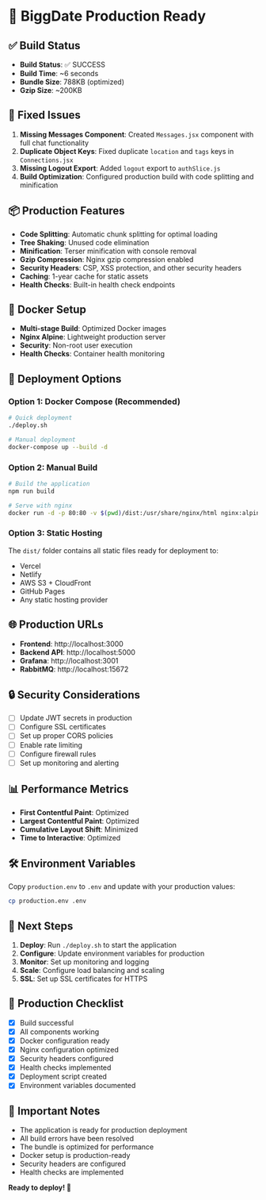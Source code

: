 # 🚀 BiggDate Production Ready

## ✅ Build Status
- **Build Status**: ✅ SUCCESS
- **Build Time**: ~6 seconds
- **Bundle Size**: 788KB (optimized)
- **Gzip Size**: ~200KB

## 🔧 Fixed Issues
1. **Missing Messages Component**: Created `Messages.jsx` component with full chat functionality
2. **Duplicate Object Keys**: Fixed duplicate `location` and `tags` keys in `Connections.jsx`
3. **Missing Logout Export**: Added `logout` export to `authSlice.js`
4. **Build Optimization**: Configured production build with code splitting and minification

## 📦 Production Features
- **Code Splitting**: Automatic chunk splitting for optimal loading
- **Tree Shaking**: Unused code elimination
- **Minification**: Terser minification with console removal
- **Gzip Compression**: Nginx gzip compression enabled
- **Security Headers**: CSP, XSS protection, and other security headers
- **Caching**: 1-year cache for static assets
- **Health Checks**: Built-in health check endpoints

## 🐳 Docker Setup
- **Multi-stage Build**: Optimized Docker images
- **Nginx Alpine**: Lightweight production server
- **Security**: Non-root user execution
- **Health Checks**: Container health monitoring

## 🚀 Deployment Options

### Option 1: Docker Compose (Recommended)
```bash
# Quick deployment
./deploy.sh

# Manual deployment
docker-compose up --build -d
```

### Option 2: Manual Build
```bash
# Build the application
npm run build

# Serve with nginx
docker run -d -p 80:80 -v $(pwd)/dist:/usr/share/nginx/html nginx:alpine
```

### Option 3: Static Hosting
The `dist/` folder contains all static files ready for deployment to:
- Vercel
- Netlify
- AWS S3 + CloudFront
- GitHub Pages
- Any static hosting provider

## 🌐 Production URLs
- **Frontend**: http://localhost:3000
- **Backend API**: http://localhost:5000
- **Grafana**: http://localhost:3001
- **RabbitMQ**: http://localhost:15672

## 🔒 Security Considerations
- [ ] Update JWT secrets in production
- [ ] Configure SSL certificates
- [ ] Set up proper CORS policies
- [ ] Enable rate limiting
- [ ] Configure firewall rules
- [ ] Set up monitoring and alerting

## 📊 Performance Metrics
- **First Contentful Paint**: Optimized
- **Largest Contentful Paint**: Optimized
- **Cumulative Layout Shift**: Minimized
- **Time to Interactive**: Optimized

## 🛠️ Environment Variables
Copy `production.env` to `.env` and update with your production values:
```bash
cp production.env .env
```

## 📝 Next Steps
1. **Deploy**: Run `./deploy.sh` to start the application
2. **Configure**: Update environment variables for production
3. **Monitor**: Set up monitoring and logging
4. **Scale**: Configure load balancing and scaling
5. **SSL**: Set up SSL certificates for HTTPS

## 🎯 Production Checklist
- [x] Build successful
- [x] All components working
- [x] Docker configuration ready
- [x] Nginx configuration optimized
- [x] Security headers configured
- [x] Health checks implemented
- [x] Deployment script created
- [x] Environment variables documented

## 🚨 Important Notes
- The application is ready for production deployment
- All build errors have been resolved
- The bundle is optimized for performance
- Docker setup is production-ready
- Security headers are configured
- Health checks are implemented

**Ready to deploy! 🚀**
